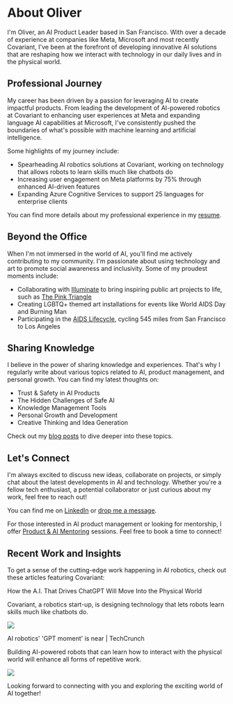 # About Oliver

I'm Oliver, an AI Product Leader based in San Francisco. With over a decade of experience at companies like Meta, Microsoft and most recently Covariant, I've been at the forefront of developing innovative AI solutions that are reshaping how we interact with technology in our daily lives and in the physical world.

## Professional Journey

My career has been driven by a passion for leveraging AI to create impactful products. From leading the development of AI-powered robotics at Covariant to enhancing user experiences at Meta and expanding language AI capabilities at Microsoft, I've consistently pushed the boundaries of what's possible with machine learning and artificial intelligence.

Some highlights of my journey include:

-   Spearheading AI robotics solutions at Covariant, working on technology that allows robots to learn skills much like chatbots do
-   Increasing user engagement on Meta platforms by 75% through enhanced AI-driven features
- Expanding Azure Cognitive Services to support 25 languages for enterprise clients

You can find more details about my professional experience in my [resume](https://newth.ai/content/files/2024/08/Oliver-Grosvenor-Newth-Resume-1.pdf).

## Beyond the Office

When I'm not immersed in the world of AI, you'll find me actively contributing to my community. I'm passionate about using technology and art to promote social awareness and inclusivity. Some of my proudest moments include:

-   Collaborating with [Illuminate](https://illuminate.org/?ref=newth.ai) to bring inspiring public art projects to life, such as [The Pink Triangle](https://illuminate.org/projects/the-pink-triangle/?ref=newth.ai)
-   Creating LGBTQ+ themed art installations for events like World AIDS Day and Burning Man
- Participating in the [AIDS Lifecycle](https://www.aidslifecycle.org/?ref=newth.ai), cycling 545 miles from San Francisco to Los Angeles

## Sharing Knowledge

I believe in the power of sharing knowledge and experiences. That's why I regularly write about various topics related to AI, product management, and personal growth. You can find my latest thoughts on:

-   Trust & Safety in AI Products
-   The Hidden Challenges of Safe AI
-   Knowledge Management Tools
-   Personal Growth and Development
- Creative Thinking and Idea Generation

Check out my [blog posts](https://newth.ai/) to dive deeper into these topics.

## Let's Connect

I'm always excited to discuss new ideas, collaborate on projects, or simply chat about the latest developments in AI and technology. Whether you're a fellow tech enthusiast, a potential collaborator or just curious about my work, feel free to reach out!

You can find me on [LinkedIn](https://linkedin.com/in/newth?ref=newth.ai) or [drop me a message](https://newth.ai/contact/).

For those interested in AI product management or looking for mentorship, I offer [Product & AI Mentoring](https://newth.ai/mentoring/) sessions. Feel free to book a time to connect!

## Recent Work and Insights

To get a sense of the cutting-edge work happening in AI robotics, check out these articles featuring Covariant:

How the A.I. That Drives ChatGPT Will Move Into the Physical World

Covariant, a robotics start-up, is designing technology that lets robots learn skills much like chatbots do.

![](https://newth.ai/content/images/thumbnail/11ai-robotics-01-bzgl-facebookJumbo.jpg)

AI robotics' 'GPT moment' is near | TechCrunch

Building AI-powered robots that can learn how to interact with the physical world will enhance all forms of repetitive work.

![](https://newth.ai/content/images/thumbnail/robustai.jpg)

Looking forward to connecting with you and exploring the exciting world of AI together!